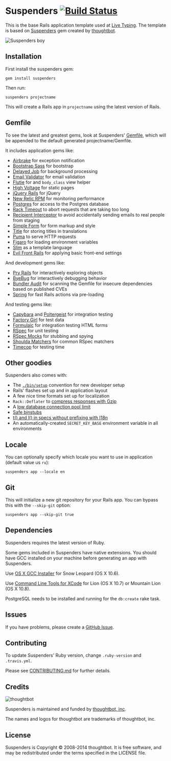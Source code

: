 # Suspenders [![Build Status](https://secure.travis-ci.org/LiveTyping/suspenders.png?branch=master)](http://travis-ci.org/LiveTyping/suspenders)

This is the base Rails application template used at [Live Typing](http://ltst.ru). The template is based on [Suspenders](https://github.com/thoughtbot/suspenders) gem created by [thoughtbot](http://thoughtbot.com).

  ![Suspenders boy](http://media.tumblr.com/1TEAMALpseh5xzf0Jt6bcwSMo1_400.png)

## Installation

First install the suspenders gem:

    gem install suspenders

Then run:

    suspenders projectname

This will create a Rails app in `projectname` using the latest version of Rails.

## Gemfile

To see the latest and greatest gems, look at Suspenders'
[Gemfile](templates/Gemfile.erb), which will be appended to the default
generated projectname/Gemfile.

It includes application gems like:

* [Airbrake](https://github.com/airbrake/airbrake) for exception notification
* [Bootstrap Sass](https://github.com/twbs/bootstrap-sass) for bootstrap
* [Delayed Job](https://github.com/collectiveidea/delayed_job) for background
  processing
* [Email Validator](https://github.com/balexand/email_validator) for email
  validation
* [Flutie](https://github.com/thoughtbot/flutie) for and `body_class` view
  helper
* [High Voltage](https://github.com/thoughtbot/high_voltage) for static pages
* [jQuery Rails](https://github.com/rails/jquery-rails) for jQuery
* [New Relic RPM](https://github.com/newrelic/rpm) for monitoring performance
* [Postgres](https://github.com/ged/ruby-pg) for access to the Postgres database
* [Rack Timeout](https://github.com/kch/rack-timeout) to abort requests that are
  taking too long
* [Recipient Interceptor](https://github.com/croaky/recipient_interceptor) to
  avoid accidentally sending emails to real people from staging
* [Simple Form](https://github.com/plataformatec/simple_form) for form markup
  and style
* [Title](https://github.com/calebthompson/title) for storing titles in
  translations
* [Puma](https://github.com/puma/puma) to serve HTTP requests
* [Figaro](https://github.com/laserlemon/figaro) for loading environment variables
* [Slim](https://github.com/slim-template/slim-rails) as a template language
* [Evil Front Rails](https://github.com/ai/evil-front) for applying basic front-end settings

And development gems like:

* [Pry Rails](https://github.com/rweng/pry-rails) for interactively exploring
  objects
* [ByeBug](https://github.com/deivid-rodriguez/byebug) for interactively
  debugging behavior
* [Bundler Audit](https://github.com/rubysec/bundler-audit) for scanning the
  Gemfile for insecure dependencies based on published CVEs
* [Spring](https://github.com/rails/spring) for fast Rails actions via
  pre-loading

And testing gems like:

* [Capybara](https://github.com/jnicklas/capybara) and
  [Poltergeist](https://github.com/teampoltergeist/poltergeist) for
  integration testing
* [Factory Girl](https://github.com/thoughtbot/factory_girl) for test data
* [Formulaic](https://github.com/thoughtbot/formulaic) for integration testing
  HTML forms
* [RSpec](https://github.com/rspec/rspec) for unit testing
* [RSpec Mocks](https://github.com/rspec/rspec-mocks) for stubbing and spying
* [Shoulda Matchers](https://github.com/thoughtbot/shoulda-matchers) for common
  RSpec matchers
* [Timecop](https://github.com/jtrupiano/timecop-console) for testing time

## Other goodies

Suspenders also comes with:

* The [`./bin/setup`][setup] convention for new developer setup
* Rails' flashes set up and in application layout
* A few nice time formats set up for localization
* `Rack::Deflater` to [compress responses with Gzip][compress]
* A [low database connection pool limit][pool]
* [Safe binstubs][binstub]
* [t() and l() in specs without prefixing with I18n][i18n]
* An automatically-created `SECRET_KEY_BASE` environment variable in all
  environments

[setup]: http://robots.thoughtbot.com/bin-setup
[compress]: http://robots.thoughtbot.com/content-compression-with-rack-deflater/
[pool]: https://devcenter.heroku.com/articles/concurrency-and-database-connections
[binstub]: https://github.com/thoughtbot/suspenders/pull/282
[i18n]: https://github.com/thoughtbot/suspenders/pull/304

## Locale

You can optionally specify which locale you want to use in application (default value us `ru`):

    suspenders app --locale en

## Git

This will initialize a new git repository for your Rails app. You can
bypass this with the `--skip-git` option:

    suspenders app --skip-git true

## Dependencies

Suspenders requires the latest version of Ruby.

Some gems included in Suspenders have native extensions. You should have GCC
installed on your machine before generating an app with Suspenders.

Use [OS X GCC Installer](https://github.com/kennethreitz/osx-gcc-installer/) for
Snow Leopard (OS X 10.6).

Use [Command Line Tools for XCode](https://developer.apple.com/downloads/index.action)
for Lion (OS X 10.7) or Mountain Lion (OS X 10.8).

PostgreSQL needs to be installed and running for the `db:create` rake task.

## Issues

If you have problems, please create a
[GitHub Issue](https://github.com/thoughtbot/suspenders/issues).

## Contributing

To update Suspenders' Ruby version, change `.ruby-version` and `.travis.yml`.

Please see [CONTRIBUTING.md](CONTRIBUTING.md) for further details.

## Credits

![thoughtbot](http://thoughtbot.com/images/tm/logo.png)

Suspenders is maintained and funded by
[thoughtbot, inc](http://thoughtbot.com/community).

The names and logos for thoughtbot are trademarks of thoughtbot, inc.

## License

Suspenders is Copyright © 2008-2014 thoughtbot. It is free software, and may be
redistributed under the terms specified in the LICENSE file.

